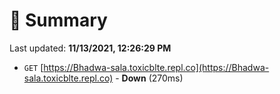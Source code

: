 # 📖 Summary
Last updated: **11/13/2021, 12:26:29 PM**

- `GET` [https://Bhadwa-sala.toxicblte.repl.co](https://Bhadwa-sala.toxicblte.repl.co) - **Down** (270ms)
